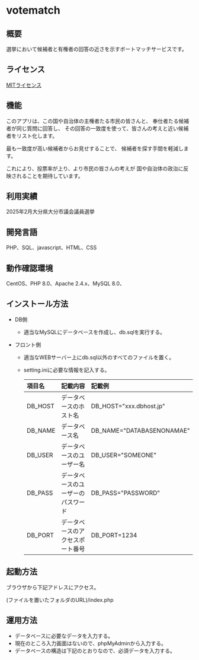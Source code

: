 # votematch

## 概要
選挙において候補者と有権者の回答の近さを示すボートマッチサービスです。

## ライセンス
[MITライセンス](https://opensource.org/license/mit)

## 機能
このアプリは、この国や自治体の主権者たる市民の皆さんと、
奉仕者たる候補者が同じ質問に回答し、
その回答の一致度を使って、皆さんの考えと近い候補者をリスト化します。

最も一致度が高い候補者からお見せすることで、
候補者を探す手間を軽減します。

これにより、投票率が上り、より市民の皆さんの考えが
国や自治体の政治に反映されることを期待しています。

## 利用実績
2025年2月大分県大分市議会議員選挙

## 開発言語
PHP、SQL、javascript、HTML、CSS

## 動作確認環境
CentOS、PHP 8.0、Apache 2.4.x、MySQL 8.0、

## インストール方法
- DB側
  - 適当なMySQLにデータベースを作成し、db.sqlを実行する。

- フロント側
  - 適当なWEBサーバー上にdb.sql以外のすべてのファイルを置く。
  - setting.iniに必要な情報を記入する。

    | 項目名 | 記載内容 | 記載例 |
    | :---- | :----- | :----- |
    | DB_HOST | データベースのホスト名 | DB_HOST="xxx.dbhost.jp" |
    | DB_NAME | データベース名 | DB_NAME="DATABASENONAMAE" |
    | DB_USER | データベースのユーザー名 | DB_USER="SOMEONE" |
    | DB_PASS | データベースのユーザーのパスワード | DB_PASS="PASSWORD" |
    | DB_PORT | データベースのアクセスポート番号 | DB_PORT=1234 |

## 起動方法
ブラウザから下記アドレスにアクセス。

(ファイルを置いたフォルダのURL)/index.php

## 運用方法
- データベースに必要なデータを入力する。
- 現在のところ入力画面はないので、phpMyAdminから入力する。
- データベースの構造は下記のとおりなので、必須データを入力する。
